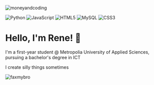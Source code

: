 ![moneyandcoding](https://github.com/user-attachments/assets/069cc04f-1274-4f2a-aba1-2d1ee0e47130)


![Python](https://img.shields.io/badge/python-3670A0?style=for-the-badge&logo=python&logoColor=ffdd54) ![JavaScript](https://img.shields.io/badge/javascript-%23323330.svg?style=for-the-badge&logo=javascript&logoColor=%23F7DF1E) ![HTML5](https://img.shields.io/badge/html5-%23E34F26.svg?style=for-the-badge&logo=html5&logoColor=white) ![MySQL](https://img.shields.io/badge/mysql-4479A1.svg?style=for-the-badge&logo=mysql&logoColor=white) ![CSS3](https://img.shields.io/badge/css3-%231572B6.svg?style=for-the-badge&logo=css3&logoColor=white)

# Hello, I'm Rene! 🦖
I'm a first-year student @ Metropolia University of Applied Sciences, pursuing a bachelor's degree in ICT

I create silly things sometimes


 ![faxmybro](https://github.com/user-attachments/assets/2ed81b77-3ccb-4941-ae0b-bcf0d7bbf46f)
